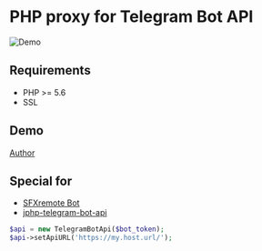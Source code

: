 # PHP proxy for Telegram Bot API
![Demo](https://sun9-31.userapi.com/c200424/v200424688/35ab7/AFLyGuRVCAA.jpg)

## Requirements
* PHP >= 5.6 
* SSL

## Demo
[Author](https://t.me/kingkarimov/)

## Special for
* [SFXremote Bot](https://t.me/sfxremote)
* [jphp-telegram-bot-api](https://github.com/jphp-group/jphp-telegram-bot-api)
```php
$api = new TelegramBotApi($bot_token);
$api->setApiURL('https://my.host.url/');
```
